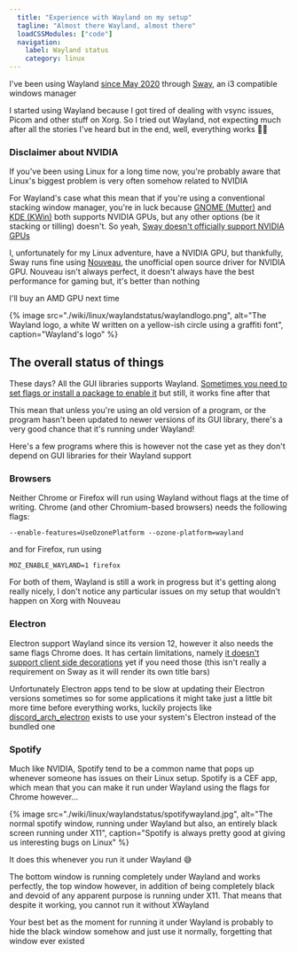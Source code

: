 ```yaml
---
  title: "Experience with Wayland on my setup"
  tagline: "Almost there Wayland, almost there"
  loadCSSModules: ["code"]
  navigation:
    label: Wayland status
    category: linux
---
```


I've been using Wayland [since May 2020](https://github.com/Princesseuh/dotfiles/commit/42d18db2db41e4de08396d367d90612d2ec98f30) through [Sway](https://swaywm.org/), an i3 compatible windows manager

I started using Wayland because I got tired of dealing with vsync issues, Picom and other stuff on Xorg. So I tried out Wayland, not expecting much after all the stories I've heard but in the end, well, everything works 🤷‍♀️

### Disclaimer about NVIDIA

If you've been using Linux for a long time now, you're probably aware that Linux's biggest problem is very often somehow related to NVIDIA

For Wayland's case what this mean that if you're using a conventional stacking window manager, you're in luck because [GNOME (Mutter)](<https://en.wikipedia.org/wiki/Mutter_(software)>) and [KDE (KWin)](https://en.wikipedia.org/wiki/KWin) both supports NVIDIA GPUs, but any other options (be it stacking or tilling) doesn't. So yeah, [Sway doesn't officially support NVIDIA GPUs](https://github.com/swaywm/sway/wiki#nvidia-users)

I, unfortunately for my Linux adventure, have a NVIDIA GPU, but thankfully, Sway runs fine using [Nouveau](https://nouveau.freedesktop.org/), the unofficial open source driver for NVIDIA GPU. Nouveau isn't always perfect, it doesn't always have the best performance for gaming but, it's better than nothing

I'll buy an AMD GPU next time

{% image src="./wiki/linux/waylandstatus/waylandlogo.png", alt="The Wayland logo, a white W written on a yellow-ish circle using a graffiti font", caption="Wayland's logo" %}

## The overall status of things

These days? All the GUI libraries supports Wayland. [Sometimes you need to set flags or install a package to enable it](https://wiki.archlinux.org/title/Wayland#GUI_libraries) but still, it works fine after that

This mean that unless you're using an old version of a program, or the program hasn't been updated to newer versions of its GUI library, there's a very good chance that it's running under Wayland!

Here's a few programs where this is however not the case yet as they don't depend on GUI libraries for their Wayland support

### Browsers

Neither Chrome or Firefox will run using Wayland without flags at the time of writing. Chrome (and other Chromium-based browsers) needs the following flags:

`--enable-features=UseOzonePlatform --ozone-platform=wayland`

and for Firefox, run using

`MOZ_ENABLE_WAYLAND=1 firefox`

For both of them, Wayland is still a work in progress but it's getting along really nicely, I don't notice any particular issues on my setup that wouldn't happen on Xorg with Nouveau

### Electron

Electron support Wayland since its version 12, however it also needs the same flags Chrome does. It has certain limitations, namely [it doesn't support client side decorations](https://github.com/electron/electron/issues/27522) yet if you need those (this isn't really a requirement on Sway as it will render its own title bars)

Unfortunately Electron apps tend to be slow at updating their Electron versions sometimes so for some applications it might take just a little bit more time before everything works, luckily projects like [discord_arch_electron](https://aur.archlinux.org/packages/discord_arch_electron/) exists to use your system's Electron instead of the bundled one

### Spotify

Much like NVIDIA, Spotify tend to be a common name that pops up whenever someone has issues on their Linux setup. Spotify is a CEF app, which mean that you can make it run under Wayland using the flags for Chrome however...

{% image src="./wiki/linux/waylandstatus/spotifywayland.jpg", alt="The normal spotify window, running under Wayland but also, an entirely black screen running under X11", caption="Spotify is always pretty good at giving us interesting bugs on Linux" %}

It does this whenever you run it under Wayland 😅

The bottom window is running completely under Wayland and works perfectly, the top window however, in addition of being completely black and devoid of any apparent purpose is running under X11. That means that despite it working, you cannot run it without XWayland

Your best bet as the moment for running it under Wayland is probably to hide the black window somehow and just use it normally, forgetting that window ever existed
